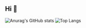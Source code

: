 ## Hi 👋

![Anurag's GitHub stats](https://github-readme-stats.vercel.app/api?username=koya-namba&show_icons=true&thema=dracula)
![Top Langs](https://github-readme-stats.vercel.app/api/top-langs/?username=koya-namba&layout=compact&theme=dracula)
<!---
koya-namba/koya-namba is a ✨ special ✨ repository because its `README.md` (this file) appears on your GitHub profile.
You can click the Preview link to take a look at your changes.
--->
